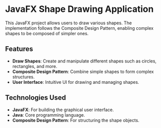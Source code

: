# JavaFX Shape Drawing Application

This JavaFX project allows users to draw various shapes. The implementation follows the Composite Design Pattern, enabling complex shapes to be composed of simpler ones.

## Features

- **Draw Shapes**: Create and manipulate different shapes such as circles, rectangles, and more.
- **Composite Design Pattern**: Combine simple shapes to form complex structures.
- **User Interface**: Intuitive UI for drawing and managing shapes.

## Technologies Used

- **JavaFX**: For building the graphical user interface.
- **Java**: Core programming language.
- **Composite Design Pattern**: For structuring the shape objects.
